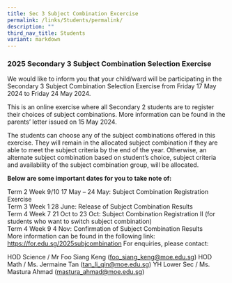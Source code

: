 ```yaml
---
title: Sec 3 Subject Combination Excercise
permalink: /links/Students/permalink/
description: ""
third_nav_title: Students
variant: markdown
---
```

### 2025 Secondary 3 Subject Combination Selection Exercise

We would like to inform you that your child/ward will be participating in the Secondary 3 Subject Combination Selection Exercise from Friday 17 May 2024 to Friday 24 May 2024.

This is an online exercise where all Secondary 2 students are to register their choices of subject combinations. More information can be found in the parents’ letter issued on 15 May 2024.

The students can choose any of the subject combinations offered in this exercise. They will remain in the allocated subject combination if they are able to meet the subject criteria by the end of the year. Otherwise, an alternate subject combination based on student’s choice, subject criteria and availability of the subject combination group, will be allocated.


**Below are some important dates for you to take note of:**

Term 2 Week 9/10 17 May – 24 May: Subject Combination Registration Exercise <br>Term 3 Week 1 28 June: Release of Subject Combination Results
<br>Term 4 Week 7 21 Oct to 23 Oct: Subject Combination Registration II
(for students who want to switch subject combination)<br>Term 4 Week 9 4 Nov: Confirmation of Subject Combination Results
<br>
More information can be found in the following link: https://for.edu.sg/2025subjcombination 
For enquiries, please contact: 

HOD Science / Mr Foo Siang Keng (foo_siang_keng@moe.edu.sg) 
HOD Math / Ms. Jermaine Tan (tan_li_qin@moe.edu.sg) 
YH Lower Sec / Ms. Mastura Ahmad (mastura_ahmad@moe.edu.sg)
